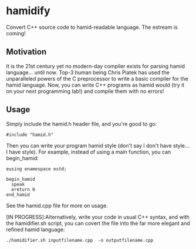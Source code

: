 hamidify
========

Convert C++ source code to hamid-readable language.
The estream is coming!

Motivation
----------
It is the 21st century yet no modern-day compiler exists for parsing hamid language... until now.
Top-3 human being Chris Piatek has used the unparalleled powers of the C preprocessor to write a basic compiler for the hamid language.
Now, you can write C++ programs as hamid would (try it on your next programming lab!) and compile them with no errors!
 
Usage
-----

Simply include the hamid.h header file, and you're good to go:
```
#include "hamid.h"
```
Then you can write your program hamid style (don't say I don't have style... I have style).
For example, instead of using a main function, you can begin_hamid:
```
eusing enamespace estd;

begin_hamid
  speak
  ereturn 0
end_hamid
```

See the hamid.cpp file for more on usage.

[IN PROGRESS]:Alternatively, write your code in usual C++ syntax, and with the hamidifier.sh script,
you can covert the file into the far more elegant and refined hamid language:
```
./hamidifier.sh inputfilename.cpp  -o outputfilename.cpp
```

